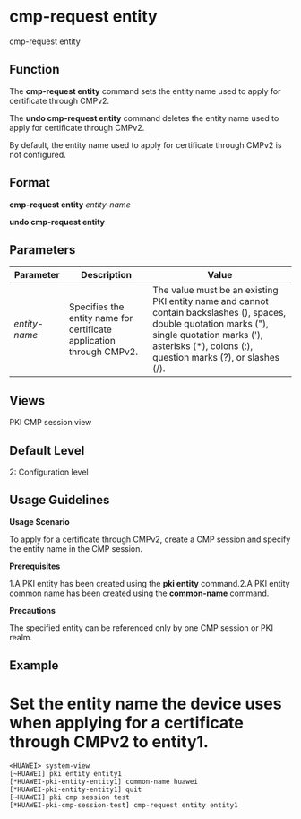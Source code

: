 cmp-request entity
==================

cmp-request entity

Function
--------



The **cmp-request entity** command sets the entity name used to apply for certificate through CMPv2.

The **undo cmp-request entity** command deletes the entity name used to apply for certificate through CMPv2.



By default, the entity name used to apply for certificate through CMPv2 is not configured.


Format
------

**cmp-request entity** *entity-name*

**undo cmp-request entity**


Parameters
----------

| Parameter | Description | Value |
| --- | --- | --- |
| *entity-name* | Specifies the entity name for certificate application through CMPv2. | The value must be an existing PKI entity name and cannot contain backslashes (\), spaces, double quotation marks ("), single quotation marks ('), asterisks (\*), colons (:), question marks (?), or slashes (/). |



Views
-----

PKI CMP session view


Default Level
-------------

2: Configuration level


Usage Guidelines
----------------

**Usage Scenario**

To apply for a certificate through CMPv2, create a CMP session and specify the entity name in the CMP session.

**Prerequisites**

1.A PKI entity has been created using the **pki entity** command.2.A PKI entity common name has been created using the **common-name** command.

**Precautions**

The specified entity can be referenced only by one CMP session or PKI realm.


Example
-------

# Set the entity name the device uses when applying for a certificate through CMPv2 to entity1.
```
<HUAWEI> system-view
[~HUAWEI] pki entity entity1
[*HUAWEI-pki-entity-entity1] common-name huawei
[*HUAWEI-pki-entity-entity1] quit
[~HUAWEI] pki cmp session test
[*HUAWEI-pki-cmp-session-test] cmp-request entity entity1

```